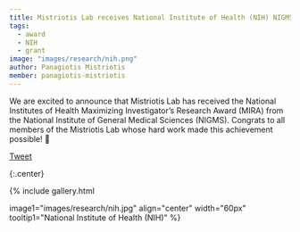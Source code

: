 ```yaml
---
title: Mistriotis Lab receives National Institute of Health (NIH) NIGMS MIRA grant!
tags:
  - award
  - NIH
  - grant
image: "images/research/nih.png"
author: Panagiotis Mistriotis
member: panagiotis-mistriotis
---
```


We are excited to announce that Mistriotis Lab has received the National Institutes of Health Maximizing Investigator’s Research Award (MIRA) from the National Institute of General Medical Sciences (NIGMS). Congrats to all members of the Mistriotis Lab whose hard work made this achievement possible! 🎉

<a href="https://twitter.com/share?ref_src=twsrc%5Etfw" class="twitter-share-button" meta name="twitter:image" content="https://github.com/mistriotis-lab/mistriotis-lab.github.io/blob/07e1827017826efa6f644ad3189463e41188af62/images/news/StudentSymposium2022.jpg" data-show-count="false">Tweet</a><script async src="https://platform.twitter.com/widgets.js" charset="utf-8"></script>

{:.center}


{%
  include gallery.html

  image1="images/research/nih.jpg"
  align="center"
  width="60px"
  tooltip1="National Institute of Health (NIH)"
%}

